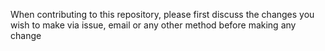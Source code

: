 When contributing to this repository, please first discuss the changes you wish to make via issue, email or any other method before making any change
